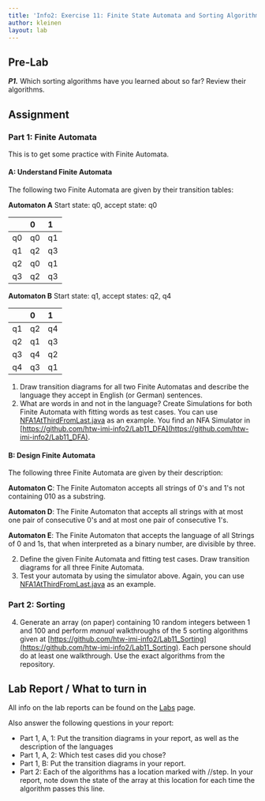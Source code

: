 ```yaml
---
title: 'Info2: Exercise 11: Finite State Automata and Sorting Algorithms'
author: kleinen
layout: lab
---
```


## Pre-Lab
***P1.*** Which sorting algorithms have you learned about so far? Review their algorithms. 

## Assignment

### Part 1: Finite Automata
This is to get some practice with Finite Automata.

#### A: Understand Finite Automata
The following two Finite Automata are given by their transition tables:

**Automaton A**
Start state: q0, accept state: q0

|    | 0  | 1  |
|:---|:---|:---|
| q0 | q0 | q1 |
| q1 | q2 | q3 |
| q2 | q0 | q1 |
| q3 | q2 | q3 |

**Automaton B**
Start state: q1, accept states: q2, q4

|    | 0  | 1  |
|:---|:---|:---|
| q1 | q2 | q4 |
| q2 | q1 | q3 |
| q3 | q4 | q2 |
| q4 | q3 | q1 |

1. Draw transition diagrams for all two Finite Automatas and describe the language they accept in English (or German) sentences. 
2. What are words in and not in the language? Create Simulations for both Finite Automata with fitting words as test cases. You can use [NFA1AtThirdFromLast.java](https://github.com/htw-imi-info2/Lab11_DFA/blob/master/test/examples/NFA1AtThirdFromLast.java) as an example. You find an NFA Simulator in [https://github.com/htw-imi-info2/Lab11_DFA](https://github.com/htw-imi-info2/Lab11_DFA).

#### B: Design Finite Automata
The following three Finite Automata are given by their description:

**Automaton C**: The Finite Automaton accepts all strings of 0's and 1's not containing 010 as a substring.

**Automaton D**: The Finite Automaton that accepts all strings with at most one pair of consecutive 0's and at most one pair of consecutive 1's.

**Automaton E**: The Finite Automaton that accepts the language of all Strings of 0 and 1s, that when interpreted as a binary number, are divisible by three.

2. Define the given Finite Automata and fitting test cases. Draw transition diagrams for all three Finite Automata.
3. Test your automata by using the simulator above. Again, you can use [NFA1AtThirdFromLast.java](https://github.com/htw-imi-info2/Lab11_DFA/blob/master/test/examples/NFA1AtThirdFromLast.java) as an example.

### Part 2: Sorting
4. Generate an array (on paper) containing 10 random integers between 1 and 100 and perform *manual* walkthroughs of the 5 sorting algorithms given at [https://github.com/htw-imi-info2/Lab11_Sorting](https://github.com/htw-imi-info2/Lab11_Sorting). Each persone should do at least one walkthrough. Use the exact algorithms from the repository. 

## Lab Report / What to turn in
All info on the lab reports can be found on the [Labs](https://bkleinen.github.io/classes/ss2020/info2/labs/) page.

Also answer the following questions in your report:
* Part 1, A, 1: Put the transition diagrams in your report, as well as the description of the languages
* Part 1, A, 2: Which test cases did you chose?
* Part 1, B: Put the transition diagrams in your report.
* Part 2: Each of the algorithms has a location marked with //step. In your report, note down the state of the array at this location for each time the algorithm passes this line.
